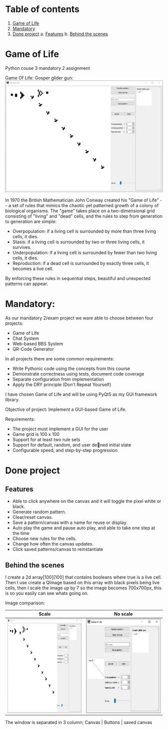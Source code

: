 # Table of contents
1. [Game of Life](#gameoflife)
2. [Mandatory](#mandatory)
3. [Done project](#done)
        a. [Features](#subFeatures)
        b. [Behind the scenes](#subBTS)

<a name="gameoflife"></a>
# Game of Life 
Python couse 3 mandatory 2 assignment 

Game Of Life: Gosper glider gun:
<img src="GOF.png" width="800">

In 1970 the British Mathematician John Conway created his "Game of Life" -- a set of rules that mimics the chaotic yet patterned growth of a colony of biological organisms. 
The "game" takes place on a two-dimensional grid consisting of "living" and "dead" cells, 
and the rules to step from generation to generation are simple:

* Overpopulation: if a living cell is surrounded by more than three living cells, it dies.
* Stasis: if a living cell is surrounded by two or three living cells, it survives.
* Underpopulation: if a living cell is surrounded by fewer than two living cells, it dies.
* Reproduction: if a dead cell is surrounded by exactly three cells, it becomes a live cell.

By enforcing these rules in sequential steps, beautiful and unexpected patterns can appear.

<a name="mandatory"></a>
# Mandatory: 
As our mandatory 2/exam project we ware able to choose between four projects:
* Game of Life
* Chat System
* Web-based BBS System
* QR-Code Generator

In all projects there are some common requirements:
* Write Pythonic code using the concepts from this course
* Demonstrate correctness using tests, document code coverage
* Separate configuration from implementation
* Apply the DRY principle (Don't Repeat Yourself)

I have chosen Game of Life and will be using PyQt5 as my GUI framework library. 

Objective of project: Implement a GUI-based Game of Life.

Requirements:
* The project must implement a GUI for the user
* Game grid is 100 x 100
* Support for at least two rule sets
* Support for default, random, and user dened initial state
* Configurable speed, and step-by-step progression

<a name="done"></a>
# Done project 
<a name="subFeatures"></a>
## Features 
* Able to click anywhere on the canvas and it will toggle the pixel white or black.
* Generate random pattern.
* Clear/reset canvas.
* Save a pattern/canvas with a name for reuse or display.
* Auto play the game and pause auto play, and able to take one step at the time
* Choose new rules for the cells.
* Change how often the canvas updates.
* Click saved patterns/canvas to reinstantiate 

<a name="subBTS"></a>
## Behind the scenes
I create a 2d array[100][100] that contains booleans where true is a live cell.
Then I use create a QImage based on this array with black pixels being live cells,
then I scale the image up by 7 so the image becomes 700x700px,
this is so you easily can see whats going on.

Image comparison:

Scale                                            |  No scale
:-----------------------------------------------:|:-----------------------------------------------:
<img src="/GOF.png" width="300" height="300" />  |  <img src="/GOFSmall.png" width="300" height="300" /> 

The window is separated in 3 column; Canvas | Buttons | saved canvas



